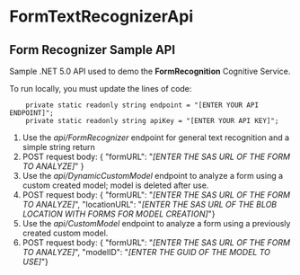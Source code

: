 # FormTextRecognizerApi
## Form Recognizer Sample API

Sample .NET 5.0 API used to demo the **FormRecognition** Cognitive Service.

To run locally, you must update the lines of code: 

        private static readonly string endpoint = "[ENTER YOUR API ENDPOINT]";
        private static readonly string apiKey = "[ENTER YOUR API KEY]";
        
        
1. Use the *api/FormRecognizer* endpoint for general text recognition and a simple string return
2. POST request body: {  "formURL": "*[ENTER THE SAS URL OF THE FORM TO ANALYZE]*" } 
3. Use the *api/DynamicCustomModel* endpoint to analyze a form using a custom created model; model is deleted after use.
4. POST request body:  {  "formURL": "*[ENTER THE SAS URL OF THE FORM TO ANALYZE]*",  "locationURL": "*[ENTER THE SAS URL OF THE BLOB LOCATION WITH FORMS FOR MODEL CREATION]*"}
5. Use the *api/CustomModel* endpoint to analyze a form using a previously created custom model.
6. POST request body:  {  "formURL": "*[ENTER THE SAS URL OF THE FORM TO ANALYZE]*",  "modelID": "*[ENTER THE GUID OF THE MODEL TO USE]*"}

  
   
